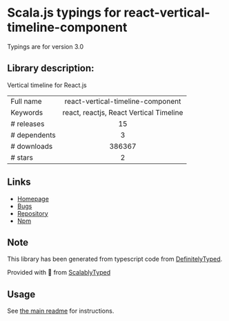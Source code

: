 
# Scala.js typings for react-vertical-timeline-component

Typings are for version 3.0

## Library description:
Vertical timeline for React.js

|                    |                 |
| ------------------ | :-------------: |
| Full name          | react-vertical-timeline-component |
| Keywords           | react, reactjs, React Vertical Timeline |
| # releases         | 15 |
| # dependents       | 3 |
| # downloads        | 386367 |
| # stars            | 2 |

## Links
- [Homepage](https://stephane-monnot.github.io/react-vertical-timeline/)
- [Bugs](https://github.com/stephane-monnot/react-vertical-timeline/issues)
- [Repository](https://github.com/stephane-monnot/react-vertical-timeline)
- [Npm](https://www.npmjs.com/package/react-vertical-timeline-component)
    


## Note
This library has been generated from typescript code from [DefinitelyTyped](https://definitelytyped.org).

Provided with :purple_heart: from [ScalablyTyped](https://github.com/oyvindberg/ScalablyTyped)

## Usage
See [the main readme](../../readme.md) for instructions.


